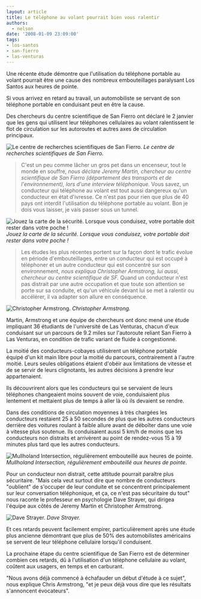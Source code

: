 ```yaml
---
layout: article
title: Le téléphone au volant pourrait bien vous ralentir
authors:
  - nelson
date: '2008-01-09 23:09:00'
tags:
- los-santos
- san-fierro
- las-venturas
---
```


Une récente étude démontre que l'utilisation du téléphone portable au volant pourrait être une cause des nombreux embouteillages paralysant Los Santos aux heures de pointe.

Si vous arrivez en retard au travail, un automobiliste se servant de son téléphone portable en conduisant peut en être la cause.

Des chercheurs du centre scientifique de San Fierro ont déclaré le 2 janvier que les gens qui utilisent leur téléphones cellulaires au volant ralentissent le flot de circulation sur les autoroutes et autres axes de circulation principaux.

![Le centre de recherches scientifiques de San Fierro.]()
_Le centre de recherches scientifiques de San Fierro._

> C'est un peu comme lâcher un gros pet dans un encenseur, tout le monde en souffre, _nous déclare Jeremy Martin, chercheur au centre scientifique de San Fierro (département des transports et de l'environnement), lors d'une interview téléphonique._ Vous savez, un conducteur qui téléphone au volant est tout aussi dangereux qu'un conducteur en état d'ivresse. Ce n'est pas pour rien que plus de 40 pays ont interdit l'utilisation du téléphone portable au volant. Bon je dois vous laisser, je vais passer sous un tunnel.

![Jouez la carte de la sécurité. Lorsque vous conduisez, votre portable doit rester dans votre poche !]()
_Jouez la carte de la sécurité. Lorsque vous conduisez, votre portable doit rester dans votre poche !_

> Les études les plus récentes portent sur la façon dont le trafic évolue en période d'embouteillages, entre un conducteur qui est occupé à téléphoner et un autre conducteur qui est concentré sur son environnement, _nous expliqua Christopher Armstrong, lui aussi, chercheur au centre scientifique de SF._ Quand un conducteur n'est pas distrait par une autre occupation et que toute son attention se porte sur sa conduite, et qu'un véhicule devant lui se met à ralentir ou accélérer, il va adapter son allure en conséquence.

![Christopher Armstrong.]()
_Christopher Armstrong._

Martin, Armstrong et une équipe de chercheurs ont donc mené une étude impliquant 36 étudiants de l'université de Las Venturas, chacun d'eux conduisant sur un parcours de 9.2 miles sur l'autoroute reliant San Fierro à Las Venturas, en condition de trafic variant de fluide à congestionné.

La moitié des conducteurs-cobayes utilisèrent un téléphone portable équipé d'un kit main libre pour la moitié du parcours, contrairement à l'autre moitié. Leurs seules obligations étaient d'obéir aux limitations de vitesse et de se servir de leurs clignotants, les autres décisions à prendre leur appartenaient.

Ils découvrirent alors que les conducteurs qui se servaient de leurs téléphones changeaient moins souvent de voie, conduisaient plus lentement et mettaient plus de temps à aller là où ils devaient se rendre.

Dans des conditions de circulation moyennes à très chargées les conducteurs restaient 25 à 50 secondes de plus que les autres conducteurs derrière des voitures roulant à faible allure avant de déboîter dans une voie à vitesse plus soutenue. Ils conduisaient aussi 5 km/h de moins que les conducteurs non distraits et arrivèrent au point de rendez-vous 15 à 19 minutes plus tard que les autres conducteurs.

![Mullholand Intersection, régulièrement embouteillé aux heures de pointe.]()
_Mullholand Intersection, régulièrement embouteillé aux heures de pointe._

Pour un conducteur non distrait, cette attitude pourrait paraître plus sécuritaire. "Mais cela veut surtout dire que nombre de conducteurs "oublient" de s'occuper de leur conduite et se concentrent principalement sur leur conversation téléphonique, et ça, ce n'est pas sécuritaire du tout" nous raconte le professeur en psychologie Dave Strayer, qui dirigea l'équipe aux côtés de Jeremy Martin et Christopher Armstrong.

![Dave Strayer.]()
_Dave Strayer._

Et ces retards peuvent facilement empirer, particulièrement après une étude plus ancienne démontrant que plus de 50% des automobilistes américains se servent de leur téléphone cellulaire lorsqu'il conduisent.

La prochaine étape du centre scientifique de San Fierro est de déterminer combien ces retards, dû à l'utilisation d'un téléphone cellulaire au volant, coûtent aux usagers, en temps et en carburant.

"Nous avons déjà commencé à échafauder un début d'étude à ce sujet", nous explique Chris Armstrong, "et je peux déjà vous dire que les résultats s'annoncent évocateurs".